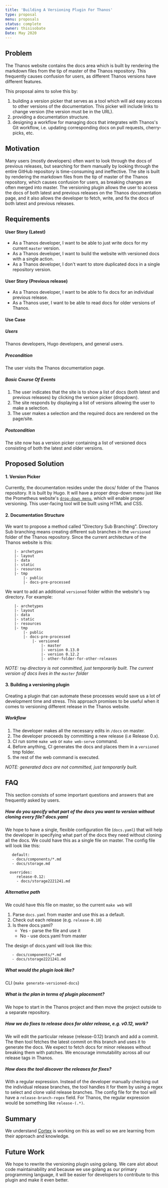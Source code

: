 ```yaml
---
title: 'Building A Versioning Plugin For Thanos'
type: proposal
menu: proposals
status: complete
owner: thisisobate
Date: May 2020
---
```



## Problem

The Thanos website contains the docs area which is built by rendering the markdown files from the tip of master of the Thanos repository. This frequently causes confusion for users, as different Thanos versions have different features.

This proposal aims to solve this by:

1. building a version picker that serves as a tool which will aid easy access to other versions of the documentation. This picker will include links to change version (the version must be in the URL).
2. providing a documentation structure.
3. designing a workflow for managing docs that integrates with Thanos's Git workflow, i.e. updating corresponding docs on pull requests, cherry-picks, etc.

## Motivation

Many users (mostly developers) often want to look through the docs of previous releases, but searching for them manually by looking through the entire GitHub repository is time-consuming and ineffective. The site is built by rendering the markdown files from the tip of master of the Thanos repository, which causes confusion for users, as breaking changes are often merged into master. The versioning plugin allows the user to access the docs of both latest and previous releases on the Thanos documentation page, and it also allows the developer to fetch, write, and fix the docs of both latest and previous releases.


## Requirements

#### User Story (Latest)

* As a Thanos developer, I want to be able to just write docs for my current `master` version.
* As a Thanos developer, I want to build the website with versioned docs with a single action.
* As a Thanos developer, I don't want to store duplicated docs in a single repository version.

#### User Story (Previous release)

* As a Thanos developer, I want to be able to fix docs for an individual previous release.
* As a Thanos user, I want to be able to read docs for older versions of Thanos.

#### Use Case

##### Users
Thanos developers, Hugo developers, and general users.

##### Precondition
The user visits the Thanos documentation page.

##### Basic Course Of Events

1. The user indicates that the site is to show a list of docs (both latest and previous releases) by clicking the version picker (dropdown).
2. The site responds by displaying a list of versions allowing the user to make a selection.
3. The user makes a selection and the required docs are rendered on the page/site.

##### Postcondition

The site now has a version picker containing a list of versioned docs consisting of both the latest and older versions.

## Proposed Solution

#### 1. Version Picker

Currently, the documentation resides under the docs/ folder of the Thanos repository. It is built by Hugo. It will have a proper drop-down menu just like the Prometheus website's [`drop-down menu`](https://prometheus.io/docs/introduction/overview/), which will enable proper versioning. This user-facing tool will be built using HTML and CSS.

#### 2. Documentation Structure

We want to propose a method called "Directory Sub Branching".
Directory Sub branching means creating different sub branches in the `versioned` folder of the Thanos repository. Since the current architecture of the Thanos website is this:

```|- website
    |- archetypes
    |- layout
    |- data
    |- static
    |- resources
    |- tmp
        |- public
        |- docs-pre-processed
```
We want to add an additional `versioned` folder within the website's `tmp` directory. For example:

```|- website
    |- archetypes
    |- layout
    |- data
    |- static
    |- resources
    |- tmp
        |- public
        |- docs-pre-processed
            |- versioned
                |- master
                |- version 0.13.0
                |- version 0.12.2
                |- other-folder-for-other-releases
```
_NOTE: `tmp` directory is not committed, just temporarily built. The current version of docs lives in the `master` folder_


#### 3. Building a versioning plugin

Creating a plugin that can automate these processes would save us a lot of development time and stress. This approach promises to be useful when it comes to versioning different release in the Thanos website.


##### Workflow

1. The developer makes all the necessary edits in `/docs` on master.
2. The developer proceeds by committing a new release (i.e Release 0.x).
3. CI run some `make web` or `make web-serve` command.
4. Before anything, CI generates the docs and places them in a `versioned` tmp folder.
5. the rest of the web command is executed.

_NOTE: generated docs are not committed, just temporarily built._

## FAQ

This section consists of some important questions and answers that are frequently asked by users.

##### How do you specify what part of the docs you want to version without cloning every file? docs.yaml

We hope to have a single, flexible configuration file (`docs.yaml`) that will help the developer in specifying what part of the docs they need without cloning all the docs. We could have this as a single file on master. The config file will look like this:

```versioned:
   default:
   - docs/components/*.md
   - docs/storage.md

  overrides:
     release-0.12:
     - docs/storage2221241.md
```
##### Alternative path

We could have this file on master, so the current `make web` will

1. Parse `docs.yaml` from master and use this as a default.
1. Check out each release (e.g. `release-0.10`)
1. Is there docs.yaml?
    * Yes - parse the file and use it
    * No - use docs.yaml from master

The design of docs.yaml will look like this:

```versioned:
   - docs/components/*.md
   - docs/storage2221241.md
```
##### What would the plugin look like?

CLI (`make generate-versioned-docs`)

##### What is the plan in terms of plugin placement?

We hope to start in the Thanos project and then move the project outside to a separate repository.

##### How we do fixes to release docs for older release, e.g. v0.12, work?

We will edit the particular release (release-0.12) branch and add a commit. The then tool fetches the latest commit on this branch and uses it to generate the docs. We expect to fetch docs for minor releases without breaking them with patches. We encourage immutability across all our release tags in Thanos.

##### How does the tool discover the releases for fixes?

With a regular expression. Instead of the developer manually checking out the individual release branches, the tool handles it for them by using a regex to select and clone valid release branches. The config file for the tool will have a `release-branch-regex` field. For Thanos, the regular expression would be something like `release-(.*)`.

## Summary

We understand [Cortex](https://github.com/cortexproject/cortex/pull/2349) is working on this as well so we are learning from their approach and knowledge.

## Future Work

We hope to rewrite the versioning plugin using golang. We care alot about code maintainability and because we use golang as our primary programming language, it will be easier for developers to contribute to this plugin and make it even better.
